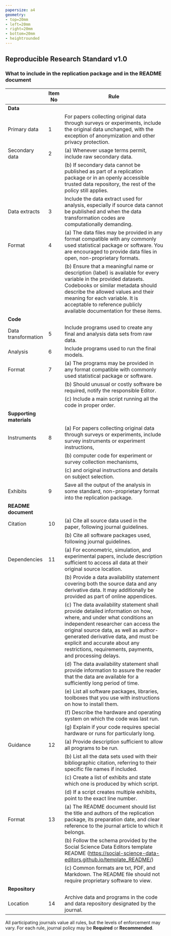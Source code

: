 ```yaml
---
papersize: a4
geometry:
- top=20mm
- left=20mm
- right=20mm
- bottom=20mm
- heightrounded
---
```

## Reproducible Research Standard v1.0
### What to include in the replication package and in the README document
| | Item No | Rule | 
|---|-|-------|
**Data** | |
Primary data | 1 | For papers collecting original data through surveys or experiments, include the original data unchanged, with the exception of anonymization and other privacy protection. |
Secondary data | 2 | (a) Whenever usage terms permit, include raw secondary data. |
| | | (b) If secondary data cannot be published as part of a replication package or in an openly accessible trusted data repository, the rest of the policy still applies. |
Data extracts | 3 | Include the data extract used for analysis, especially if source data cannot be published and when the data transformation codes are computationally demanding. |
Format | 4 | (a) The data files may be provided in any format compatible with any commonly used statistical package or software. You are encouraged to provide data files in open, non-proprietary formats.  |
| | | (b) Ensure that a meaningful name or description (label) is available for every variable in the provided datasets. Codebooks or similar metadata should describe the allowed values and their meaning for each variable. It is acceptable to reference publicly available documentation for these items. |
**Code** | |
Data transformation | 5 | Include programs used to create any final and analysis data sets from raw data. |
Analysis | 6 | Include programs used to run the final models. |
Format | 7 | (a) The programs may be provided in any format compatible with commonly used statistical package or software.  |
| | | (b) Should unusual or costly software be required, notify the responsible Editor.  |
| | | (c) Include a main script running all the code in proper order. |
**Supporting materials** | |
Instruments | 8 | (a) For papers collecting original data through surveys or experiments, include survey instruments or experiment instructions,  |
| | | (b) computer code for experiment or survey collection mechanisms,  |
| | | (c) and original instructions and details on subject selection. |
Exhibits | 9 | Save all the output of the analysis in some standard, non-proprietary format into the replication package.  |
**README document** | |
Citation | 10 | (a) Cite all source data used in the paper, following journal guidelines. |
| | | (b) Cite all software packages used, following journal guidelines. |
Dependencies | 11 | (a) For econometric, simulation, and experimental papers, include description sufficient to access all data at their original source location. |
| | | (b) Provide a data availability statement covering both the source data and any derivative data. It may additionally be provided as part of online appendices.  |
| | | (c) The data availability statement shall provide detailed information on how, where, and under what conditions an independent researcher can access the original source data, as well as author-generated derivative data, and must be explicit and accurate about any restrictions, requirements, payments, and processing delays.  |
| | | (d) The data availability statement shall provide information to assure the reader that the data are available for a sufficiently long period of time. |
| | | (e) List all software packages, libraries, toolboxes that you use with instructions on how to install them. |
| | | (f) Describe the hardware and operating system on which the code was last run. |
| | | (g) Explain if your code requires special hardware or runs for particularly long. |
Guidance | 12 | (a) Provide description sufficient to allow all programs to be run. |
| | | (b) List all the data sets used with their bibliographic citation, referring to their specific file names if included. |
| | | (c) Create a list of exhibits and state which one is produced by which script.  |
| | | (d) If a script creates multiple exhibits, point to the exact line number. |
Format | 13 | (a) The README document should list the title and authors of the replication package, its preparation date, and clear reference to the journal article to which it belongs. |
| | | (b) Follow the schema provided by the Social Science Data Editors template README (https://social-science-data-editors.github.io/template_README/) |
| | | (c) Common formats are txt, PDF, and Markdown. The README file should not require proprietary software to view. |
**Repository** | |
Location | 14 | Archive data and programs in the code and data repository designated by the journal.  |

All participating journals value all rules, but the levels of enforcement may vary. For each rule, journal policy may be **Required** or **Recommended**.
